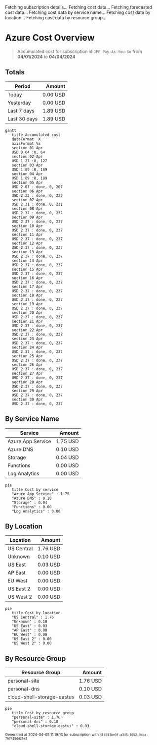 Fetching subscription details...
Fetching cost data...
Fetching forecasted cost data...
Fetching cost data by service name...
Fetching cost data by location...
Fetching cost data by resource group...
# Azure Cost Overview

> Accumulated cost for subscription id `JPF Pay-As-You-Go` from **04/01/2024** to **04/04/2024**

## Totals

|Period|Amount|
|---|---:|
|Today|0.00 USD|
|Yesterday|0.00 USD|
|Last 7 days|1.89 USD|
|Last 30 days|1.89 USD|

```mermaid
gantt
   title Accumulated cost
   dateFormat  X
   axisFormat %s
   section 01 Apr
   USD 0.64 :0, 64
   section 02 Apr
   USD 1.27 :0, 127
   section 03 Apr
   USD 1.89 :0, 189
   section 04 Apr
   USD 1.89 :0, 189
   section 05 Apr
   USD 2.07 : done, 0, 207
   section 06 Apr
   USD 2.22 : done, 0, 222
   section 07 Apr
   USD 2.31 : done, 0, 231
   section 08 Apr
   USD 2.37 : done, 0, 237
   section 09 Apr
   USD 2.37 : done, 0, 237
   section 10 Apr
   USD 2.37 : done, 0, 237
   section 11 Apr
   USD 2.37 : done, 0, 237
   section 12 Apr
   USD 2.37 : done, 0, 237
   section 13 Apr
   USD 2.37 : done, 0, 237
   section 14 Apr
   USD 2.37 : done, 0, 237
   section 15 Apr
   USD 2.37 : done, 0, 237
   section 16 Apr
   USD 2.37 : done, 0, 237
   section 17 Apr
   USD 2.37 : done, 0, 237
   section 18 Apr
   USD 2.37 : done, 0, 237
   section 19 Apr
   USD 2.37 : done, 0, 237
   section 20 Apr
   USD 2.37 : done, 0, 237
   section 21 Apr
   USD 2.37 : done, 0, 237
   section 22 Apr
   USD 2.37 : done, 0, 237
   section 23 Apr
   USD 2.37 : done, 0, 237
   section 24 Apr
   USD 2.37 : done, 0, 237
   section 25 Apr
   USD 2.37 : done, 0, 237
   section 26 Apr
   USD 2.37 : done, 0, 237
   section 27 Apr
   USD 2.37 : done, 0, 237
   section 28 Apr
   USD 2.37 : done, 0, 237
   section 29 Apr
   USD 2.37 : done, 0, 237
   section 30 Apr
   USD 2.37 : done, 0, 237
```

## By Service Name

|Service|Amount|
|---|---:|
|Azure App Service|1.75 USD|
|Azure DNS|0.10 USD|
|Storage|0.04 USD|
|Functions|0.00 USD|
|Log Analytics|0.00 USD|

```mermaid
pie
   title Cost by service
   "Azure App Service" : 1.75
   "Azure DNS" : 0.10
   "Storage" : 0.04
   "Functions" : 0.00
   "Log Analytics" : 0.00
```

## By Location

|Location|Amount|
|---|---:|
|US Central|1.76 USD|
|Unknown|0.10 USD|
|US East|0.03 USD|
|AP East|0.00 USD|
|EU West|0.00 USD|
|US East 2|0.00 USD|
|US West 2|0.00 USD|

```mermaid
pie
   title Cost by location
   "US Central" : 1.76
   "Unknown" : 0.10
   "US East" : 0.03
   "AP East" : 0.00
   "EU West" : 0.00
   "US East 2" : 0.00
   "US West 2" : 0.00
```

## By Resource Group

|Resource Group|Amount|
|---|---:|
|personal-site|1.76 USD|
|personal-dns|0.10 USD|
|cloud-shell-storage-eastus|0.03 USD|

```mermaid
pie
   title Cost by resource group
   "personal-site" : 1.76
   "personal-dns" : 0.10
   "cloud-shell-storage-eastus" : 0.03
```

<sup>Generated at 2024-04-05 11:19:13 for subscription with id `4913be3f-a345-4652-9bba-767418dd25e3`</sup>
